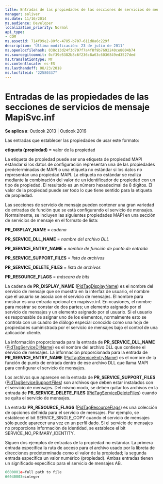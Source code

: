 ```yaml
---
title: Entradas de las propiedades de las secciones de servicios de mensaje MapiSvc.inf
manager: soliver
ms.date: 11/16/2014
ms.audience: Developer
localization_priority: Normal
api_type:
- COM
ms.assetid: 714f99e2-80fc-4785-b707-611d8a6c229f
description: 'Última modificación: 23 de julio de 2011'
ms.openlocfilehash: 038c13d24f3d797f7a4f8f9b7692240ce8004b74
ms.sourcegitcommit: 0cf39e5382b8c6f236c8a63c6036849ed3527ded
ms.translationtype: MT
ms.contentlocale: es-ES
ms.lasthandoff: 08/23/2018
ms.locfileid: "22580337"
---
```

# <a name="property-entries-in-mapisvcinf-message-service-sections"></a>Entradas de las propiedades de las secciones de servicios de mensaje MapiSvc.inf

  
  
**Se aplica a**: Outlook 2013 | Outlook 2016 
  
Las entradas que establecer las propiedades de usar este formato:
  
 **etiqueta (propiedad)** **=** valor de la propiedad 
  
La etiqueta de propiedad puede ser una etiqueta de propiedad MAPI estándar si los datos de configuración representan una de las propiedades predeterminadas de MAPI o una etiqueta no estándar si los datos no representan una propiedad MAPI. La etiqueta no estándar se realiza mediante la combinación del valor de un identificador de propiedad con un tipo de propiedad. El resultado es un número hexadecimal de 8 dígitos. El valor de la propiedad puede ser todo lo que tiene sentido para la etiqueta de propiedad. 
  
Las secciones de servicio de mensaje pueden contener una gran variedad de entradas de función que se está configurando el servicio de mensajes. Normalmente, se incluyen las siguientes propiedades MAPI en una sección de servicios de mensaje en el formato de lista:
  
 **PR_DISPLAY_NAME** =  _cadena_
  
 **PR_SERVICE_DLL_NAME** =  _nombre del archivo DLL_
  
 **PR_SERVICE_ENTRY_NAME** =  _nombre de función de punto de entrada_
  
 **PR_SERVICE_SUPPORT_FILES** =  _lista de archivos_
  
 **PR_SERVICE_DELETE_FILES** =  _lista de archivos_
  
 **PR_RESOURCE_FLAGS** =  _máscara de bits_
  
La cadena de **PR_DISPLAY_NAME** ([PidTagDisplayName](pidtagdisplayname-canonical-property.md)) es el nombre del servicio de mensaje que se muestra en la interfaz de usuario, el nombre que el usuario se asocia con el servicio de mensajes. El nombre para mostrar es una entrada opcional en mapisvc.inf. En ocasiones, el nombre para mostrar se constar de dos partes; un elemento asignado por el servicio de mensajes y un elemento asignado por el usuario. Si el usuario es responsable de asignar uno de los elementos, normalmente esto se controla con un cuadro de diálogo especial conocido como una hoja de propiedades suministrada por el servicio de mensajes bajo el control de una aplicación cliente. 
  
La información proporcionada para la entrada de **PR_SERVICE_DLL_NAME** ([PidTagServiceDllName](pidtagservicedllname-canonical-property.md)) es el nombre del archivo DLL que contiene el servicio de mensajes. La información proporcionada para la entrada de **PR_SERVICE_ENTRY_NAME** ([PidTagServiceEntryName](pidtagserviceentryname-canonical-property.md)) es el nombre de la función de punto de entrada dentro de ese archivo DLL que llama MAPI para configurar el servicio de mensajes. 
  
Los archivos que aparecen en la entrada de **PR_SERVICE_SUPPORT_FILES** ([PidTagServiceSupportFiles](pidtagservicesupportfiles-canonical-property.md)) son archivos que deben estar instalados con el servicio de mensajes. Del mismo modo, se deben quitar los archivos en la entrada de **PR_SERVICE_DELETE_FILES** ([PidTagServiceDeleteFiles](pidtagservicedeletefiles-canonical-property.md)) cuando se quita el servicio de mensajes. 
  
La entrada **PR_RESOURCE_FLAGS** ([PidTagResourceFlags](pidtagresourceflags-canonical-property.md)) es una colección de opciones definida para el servicio de mensajes. Por ejemplo, se establece el bit SERVICE_SINGLE_COPY cuando el servicio de mensajes sólo puede aparecer una vez en un perfil dado. Si el servicio de mensajes no proporciona información de identidad, se establece el bit SERVICE_NO_PRIMARY_IDENTITY. 
  
Siguen dos ejemplos de entradas de la propiedad no estándar. La primera entrada especifica la ruta de acceso para el archivo usado por la libreta de direcciones predeterminada como el valor de la propiedad; la segunda entrada especifica un valor numérico (propiedad). Ambas entradas tienen un significado específico para el servicio de mensajes AB.
  
```cpp
6600001e=full path to file
66040003=integer

```


